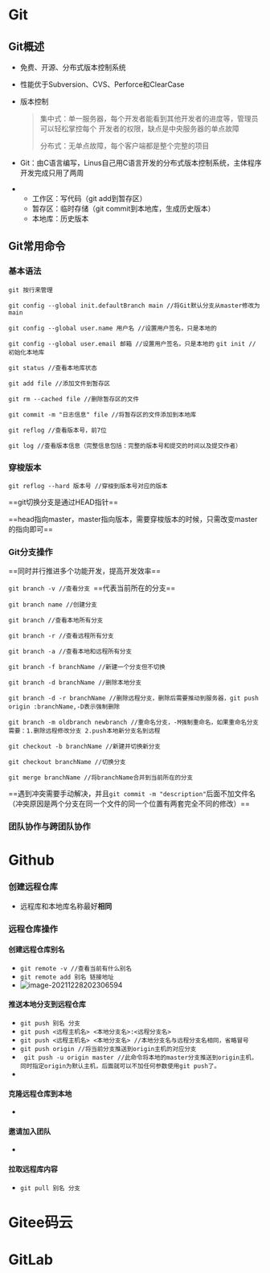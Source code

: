 # Git

## Git概述

- 免费、开源、分布式版本控制系统

- 性能优于Subversion、CVS、Perforce和ClearCase

- 版本控制

  > 集中式：单一服务器，每个开发者能看到其他开发者的进度等，管理员可以轻松掌控每个   		          开发者的权限，缺点是中央服务器的单点故障
  >
  > 分布式：无单点故障，每个客户端都是整个完整的项目

- Git：由C语言编写，Linus自己用C语言开发的分布式版本控制系统，主体程序开发完成只用了两周
- - 工作区：写代码（git add到暂存区）
  - 暂存区：临时存储（git commit到本地库，生成历史版本）
  - 本地库：历史版本

## Git常用命令

### 基本语法

`git 按行来管理`

`git config --global init.defaultBranch main //将Git默认分支从master修改为main`

`git config --global user.name 用户名 //设置用户签名，只是本地的`

`git config --global user.email 邮箱 //设置用户签名，只是本地的`
`git init //初始化本地库`

`git status //查看本地库状态`

`git add file //添加文件到暂存区`

`git rm --cached file //删除暂存区的文件 `

`git commit -m "日志信息" file //将暂存区的文件添加到本地库`

`git reflog //查看版本号，前7位`

`git log //查看版本信息（完整信息包括：完整的版本号和提交的时间以及提交作者）`

### 穿梭版本

`git reflog --hard 版本号 //穿梭到版本号对应的版本`

==git切换分支是通过HEAD指针==

==head指向master，master指向版本，需要穿梭版本的时候，只需改变master的指向即可==

### Git分支操作

==同时并行推进多个功能开发，提高开发效率==

`git branch -v //查看分支 `==代表当前所在的分支==

`git branch name //创建分支`

`git branch //查看本地所有分支`

`git branch -r //查看远程所有分支`

`git branch -a //查看本地和远程所有分支`

`git branch -f branchName //新建一个分支但不切换`

`git branch -d branchName //删除本地分支`

`git branch -d -r branchName //删除远程分支，删除后需要推动到服务器，git push origin :branchName,-D表示强制删除`

`git branch -m oldbranch newbranch //重命名分支，-M强制重命名，如果重命名分支需要：1.删除远程修改分支 2.push本地新分支名到远程`

`git checkout -b branchName //新建并切换新分支`

`git checkout branchName //切换分支`

`git merge branchName //将branchName合并到当前所在的分支`

==遇到冲突需要手动解决，并且`git commit -m "description"`后面不加文件名（冲突原因是两个分支在同一个文件的同一个位置有两套完全不同的修改）==

### 团队协作与跨团队协作

# Github

### 创建远程仓库

- 远程库和本地库名称最好**相同**

### 远程仓库操作

#### 创建远程仓库别名

- `git remote -v //查看当前有什么别名`
- `git remote add 别名 链接地址`
- ![image-20211228202306594](https://picgo-for-typora.oss-cn-beijing.aliyuncs.com/image-20211228202306594.png)

#### 推送本地分支到远程仓库

- `git push 别名 分支`
- `git push <远程主机名> <本地分支名>:<远程分支名>`
- `git push <远程主机名> <本地分支名> //本地分支名与远程分支名相同，省略冒号`
- `git push origin //将当前分支推送到origin主机的对应分支`
- ` git push -u origin master //此命令将本地的master分支推送到origin主机，同时指定origin为默认主机，后面就可以不加任何参数使用git push了。`
- 

#### 克隆远程仓库到本地

- 

#### 邀请加入团队

- 

#### 拉取远程库内容

- `git pull 别名 分支`



# Gitee码云



# GitLab



